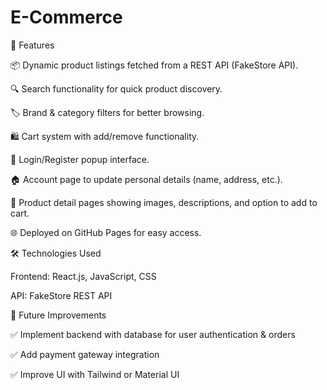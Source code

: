 # E-Commerce
🚀 Features

📦 Dynamic product listings fetched from a REST API (FakeStore API).

🔍 Search functionality for quick product discovery.

🏷️ Brand & category filters for better browsing.

🛍️ Cart system with add/remove functionality.

👤 Login/Register popup interface.

🏠 Account page to update personal details (name, address, etc.).

📄 Product detail pages showing images, descriptions, and option to add to cart.

🌐 Deployed on GitHub Pages for easy access.

🛠️ Technologies Used

Frontend: React.js, JavaScript, CSS

API: FakeStore REST API

📌 Future Improvements

✅ Implement backend with database for user authentication & orders

✅ Add payment gateway integration

✅ Improve UI with Tailwind or Material UI
